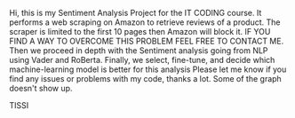 Hi, this is my Sentiment Analysis Project for the IT CODING course.
It performs a web scraping on Amazon to retrieve reviews of a product.
The scraper is limited to the first 10 pages then Amazon will block it.
IF YOU FIND A WAY TO OVERCOME THIS PROBLEM FEEL FREE TO CONTACT ME.
Then we proceed in depth with the Sentiment analysis going from NLP using Vader and RoBerta.
Finally, we select, fine-tune, and decide which machine-learning model is better for this analysis
Please let me know if you find any issues or problems with my code, thanks a lot.
Some of the graph doesn't show up.

TISSI

